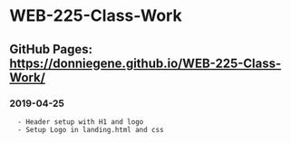 # WEB-225-Class-Work
 ## GitHub Pages: https://donniegene.github.io/WEB-225-Class-Work/

### 2019-04-25
      - Header setup with H1 and logo
      - Setup Logo in landing.html and css
